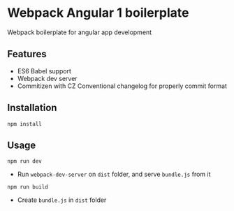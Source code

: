 
# Webpack Angular 1 boilerplate

Webpack boilerplate for angular app development

## Features

* ES6 Babel support
* Webpack dev server
* Commitizen with CZ Conventional changelog for properly commit format

## Installation 

```
npm install
```

## Usage

```
npm run dev
```

- Run `webpack-dev-server` on `dist` folder, and serve `bundle.js` from it

```
npm run build
```

- Create `bundle.js` in `dist` folder





